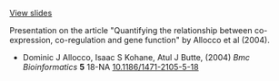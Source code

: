 [View slides](http://khughitt.github.io/slidify-co-expr_co-reg_relationship/#1)

Presentation on the article "Quantifying the relationship between 
co-expression, co-regulation and gene function" by Allocco et al (2004).

- Dominic J Allocco, Isaac S Kohane, Atul J Butte, (2004)
  *Bmc Bioinformatics* **5**  18-NA <a href="http://dx.doi.org/10.1186/1471-2105-5-18">10.1186/1471-2105-5-18</a>
